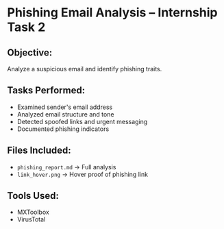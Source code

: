 # Phishing Email Analysis – Internship Task 2

## Objective:
Analyze a suspicious email and identify phishing traits.

## Tasks Performed:
- Examined sender's email address
- Analyzed email structure and tone
- Detected spoofed links and urgent messaging
- Documented phishing indicators

## Files Included:
- `phishing_report.md` → Full analysis
- `link_hover.png` → Hover proof of phishing link

## Tools Used:
- MXToolbox
- VirusTotal

